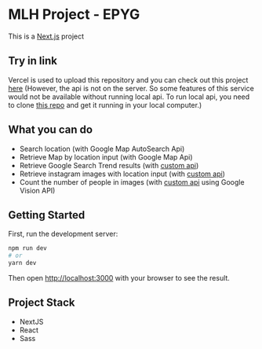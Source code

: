 # MLH Project - EPYG

This is a [Next.js](https://nextjs.org/) project 

## Try in link

Vercel is used to upload this repository and you can check out this project [here](https://epyg-client.vercel.app/)
(However, the api is not on the server. So some features of this service would not be available without running local api. To run local api, you need to clone [this repo](https://github.com/mlh-korean/epyg-python-api) and get it running in your local computer.)

## What you can do

- Search location (with Google Map AutoSearch Api)
- Retrieve Map by location input (with Google Map Api)
- Retrieve Google Search Trend results (with [custom api](https://github.com/mlh-korean/epyg-python-api))
- Retrieve instagram images with location input (with [custom api](https://github.com/mlh-korean/epyg-python-api))
- Count the number of people in images (with [custom api](https://github.com/mlh-korean/epyg-python-api) using Google Vision API)


## Getting Started

First, run the development server:

```bash
npm run dev
# or
yarn dev
```

Then open [http://localhost:3000](http://localhost:3000) with your browser to see the result.


## Project Stack

- NextJS
- React
- Sass
